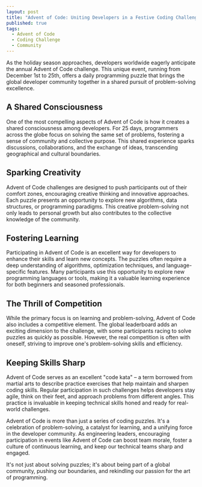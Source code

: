 ```yaml
---
layout: post
title: "Advent of Code: Uniting Developers in a Festive Coding Challenge"
published: true
tags:
  - Advent of Code
  - Coding Challenge
  - Community
---
```


As the holiday season approaches, developers worldwide eagerly anticipate the annual Advent of Code challenge. This unique event, running from December 1st to 25th, 
offers a daily programming puzzle that brings the global developer community together in a shared pursuit of problem-solving excellence.

## A Shared Consciousness

One of the most compelling aspects of Advent of Code is how it creates a shared consciousness among developers. For 25 days, programmers across the globe focus on 
solving the same set of problems, fostering a sense of community and collective purpose. This shared experience sparks discussions, collaborations, and the exchange of ideas, 
transcending geographical and cultural boundaries.

## Sparking Creativity

Advent of Code challenges are designed to push participants out of their comfort zones, encouraging creative thinking and innovative approaches. Each puzzle presents an opportunity 
to explore new algorithms, data structures, or programming paradigms. This creative problem-solving not only leads to personal growth but also contributes to the collective knowledge of the community.

## Fostering Learning

Participating in Advent of Code is an excellent way for developers to enhance their skills and learn new concepts. The puzzles often require a deep understanding of algorithms, 
optimization techniques, and language-specific features. Many participants use this opportunity to explore new programming languages or tools, making it a valuable learning experience 
for both beginners and seasoned professionals.

## The Thrill of Competition

While the primary focus is on learning and problem-solving, Advent of Code also includes a competitive element. The global leaderboard adds an exciting dimension to the challenge, 
with some participants racing to solve puzzles as quickly as possible. However, the real competition is often with oneself, striving to improve one's problem-solving skills and efficiency.

## Keeping Skills Sharp

Advent of Code serves as an excellent "code kata" – a term borrowed from martial arts to describe practice exercises that help maintain and sharpen coding skills. Regular participation in such 
challenges helps developers stay agile, think on their feet, and approach problems from different angles. This practice is invaluable in keeping technical skills honed and ready for real-world challenges.

Advent of Code is more than just a series of coding puzzles. It's a celebration of problem-solving, a catalyst for learning, and a unifying force in the developer community. As engineering leaders, 
encouraging participation in events like Advent of Code can boost team morale, foster a culture of continuous learning, and keep our technical teams sharp and engaged.

It's not just about solving puzzles; it's about being part of a global community, pushing our boundaries, and rekindling our passion for the art of programming.
